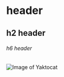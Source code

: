 # <h1> header
## h2 header
###### h6 header

![Image of Yaktocat](https://octodex.github.com/images/yaktocat.png)
